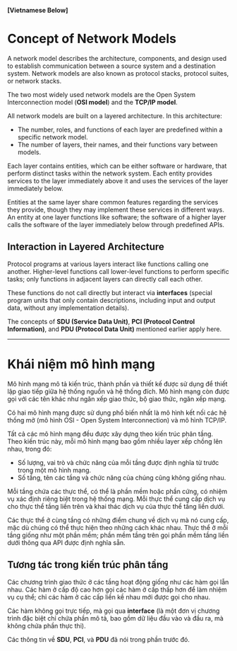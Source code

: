 **[Vietnamese Below]**

# Concept of Network Models

A network model describes the architecture, components, and design used to establish communication between a source system and a destination system. Network models are also known as protocol stacks, protocol suites, or network stacks.

The two most widely used network models are the Open System Interconnection model (**OSI model**) and the **TCP/IP model**.

All network models are built on a layered architecture. In this architecture:
- The number, roles, and functions of each layer are predefined within a specific network model.
- The number of layers, their names, and their functions vary between models.

Each layer contains entities, which can be either software or hardware, that perform distinct tasks within the network system. Each entity provides services to the layer immediately above it and uses the services of the layer immediately below.

Entities at the same layer share common features regarding the services they provide, though they may implement these services in different ways. An entity at one layer functions like software; the software of a higher layer calls the software of the layer immediately below through predefined APIs.



## Interaction in Layered Architecture

Protocol programs at various layers interact like functions calling one another. Higher-level functions call lower-level functions to perform specific tasks; only functions in adjacent layers can directly call each other.

These functions do not call directly but interact via **interfaces** (special program units that only contain descriptions, including input and output data, without any implementation details).

The concepts of **SDU (Service Data Unit)**, **PCI (Protocol Control Information)**, and **PDU (Protocol Data Unit)** mentioned earlier apply here.

---

# Khái niệm mô hình mạng

Mô hình mạng mô tả kiến trúc, thành phần và thiết kế được sử dụng để thiết lập giao tiếp giữa hệ thống nguồn và hệ thống đích. Mô hình mạng còn được gọi với các tên khác như ngăn xếp giao thức, bộ giao thức, ngăn xếp mạng.

Có hai mô hình mạng được sử dụng phổ biến nhất là mô hình kết nối các hệ thống mở (mô hình OSI - Open System Interconnection) và mô hình TCP/IP.

Tất cả các mô hình mạng đều được xây dựng theo kiến trúc phân tầng. Theo kiến trúc này, mỗi mô hình mạng bao gồm nhiều layer xếp chồng lên nhau, trong đó:
- Số lượng, vai trò và chức năng của mỗi tầng được định nghĩa từ trước trong một mô hình mạng.
- Số tầng, tên các tầng và chức năng của chúng cũng không giống nhau.

Mỗi tầng chứa các thực thể, có thể là phần mềm hoặc phần cứng, có nhiệm vụ xác định riêng biệt trong hệ thống mạng. Mỗi thực thể cung cấp dịch vụ cho thực thể tầng liền trên và khai thác dịch vụ của thực thể tầng liền dưới.

Các thực thể ở cùng tầng có những điểm chung về dịch vụ mà nó cung cấp, mặc dù chúng có thể thực hiện theo những cách khác nhau. Thực thể ở mỗi tầng giống như một phần mềm; phần mềm tầng trên gọi phần mềm tầng liền dưới thông qua API được định nghĩa sẵn.



## Tương tác trong kiến trúc phân tầng

Các chương trình giao thức ở các tầng hoạt động giống như các hàm gọi lẫn nhau. Các hàm ở cấp độ cao hơn gọi các hàm ở cấp thấp hơn để làm nhiệm vụ cụ thể; chỉ các hàm ở các cấp liền kề nhau mới được gọi cho nhau.

Các hàm không gọi trực tiếp, mà gọi qua **interface** (là một đơn vị chương trình đặc biệt chỉ chứa phần mô tả, bao gồm dữ liệu đầu vào và đầu ra, mà không chứa phần thực thi).

Các thông tin về **SDU**, **PCI**, và **PDU** đã nói trong phần trước đó.
